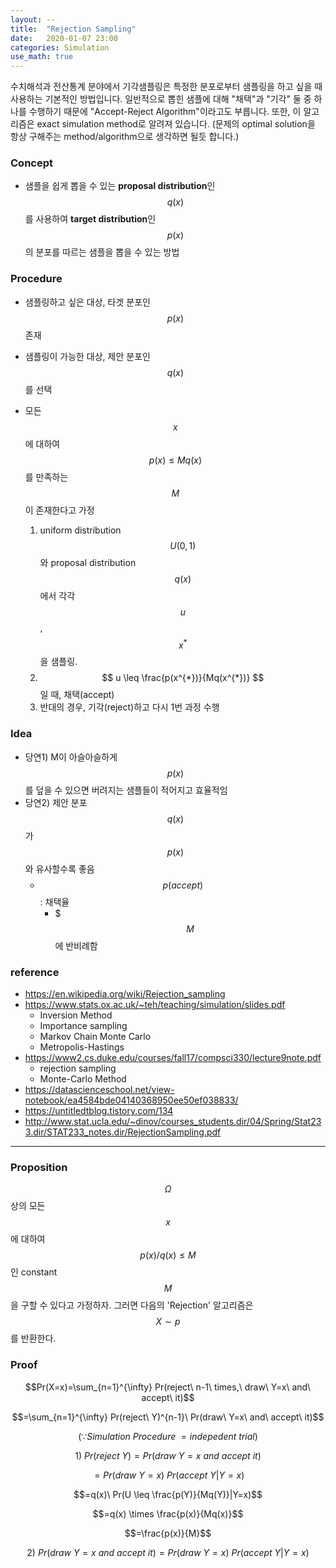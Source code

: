 ```yaml
---
layout: --
title:  "Rejection Sampling"
date:   2020-01-07 23:00
categories: Simulation
use_math: true
---
```

수치해석과 전산통계 분야에서 기각샘플링은 특정한 분포로부터 샘플링을 하고 싶을 때 사용하는 기본적인 방법입니다. 일반적으로 뽑힌 샘플에 대해 "채택"과 "기각" 둘 중 하나를 수행하기 때문에 "Accept-Reject Algorithm"이라고도 부릅니다. 또한, 이 알고리즘은 exact simulation method로 알려져 있습니다. (문제의 optimal solution을 항상 구해주는 method/algorithm으로 생각하면 될듯 합니다.)

### Concept
- 샘플을 쉽게 뽑을 수 있는 **proposal distribution**인 $$q(x)$$를 사용하여 **target distribution**인 $$p(x)$$의 분포를 따르는 샘플을 뽑을 수 있는 방법

### Procedure
- 샘플링하고 싶은 대상, 타겟 분포인 $$p(x)$$ 존재
- 샘플링이 가능한 대상, 제안 분포인 $$q(x)$$를 선택
- 모든 $$x$$에 대하여 $$ p(x) \leq Mq(x) $$를 만족하는 $$M$$이 존재한다고 가정

  1. uniform distribution $$ U(0,1) $$와 proposal distribution $$q(x)$$에서 각각 $$u$$, $$x^*$$을 샘플링.
  2. $$ u \leq \frac{p(x^{*})}{Mq(x^{*})} $$ 일 때, 채택(accept)
  3. 반대의 경우, 기각(reject)하고 다시 1번 과정 수행

### Idea
- 당연1) M이 아슬아슬하게 $$p(x)$$를 덮을 수 있으면 버려지는 샘플들이 적어지고 효율적임
- 당연2) 제안 분포 $$q(x)$$가 $$p(x)$$와 유사할수록 좋음
  - $$p(accept)$$ : 채택율
    - $$$M$$ 에 반비례함

### reference
- https://en.wikipedia.org/wiki/Rejection_sampling
- https://www.stats.ox.ac.uk/~teh/teaching/simulation/slides.pdf
  - Inversion Method
  - Importance sampling
  - Markov Chain Monte Carlo
  - Metropolis-Hastings
- https://www2.cs.duke.edu/courses/fall17/compsci330/lecture9note.pdf
  - rejection sampling
  - Monte-Carlo Method
- https://datascienceschool.net/view-notebook/ea4584bde04140368950ee50ef038833/
- https://untitledtblog.tistory.com/134
- http://www.stat.ucla.edu/~dinov/courses_students.dir/04/Spring/Stat233.dir/STAT233_notes.dir/RejectionSampling.pdf



---

### Proposition
$$\Omega$$ 상의 모든 $$x$$에 대하여 $$p(x)/q(x) \leq M$$인 constant $$M$$을 구할 수 있다고 가정하자. 그러면 다음의 'Rejection' 알고리즘은 $$X \sim p$$ 를 반환한다.

### Proof
$$Pr(X=x)=\sum_{n=1}^{\infty} Pr(reject\ n-1\ times,\ draw\ Y=x\ and\ accept\ it)$$

$$=\sum_{n=1}^{\infty} Pr(reject\ Y)^{n-1}\ Pr(draw\ Y=x\ and\ accept\ it)$$  

$$(\because Simulation\ Procedure\ = indepedent\ trial)$$  

$$1)\ Pr(reject\ Y)=Pr(draw\ Y=x\ and\ accept\ it)$$  

$$=Pr(draw\ Y=x)\ Pr(accept\ Y|Y=x)$$  

$$=q(x)\ Pr(U \leq \frac{p(Y)}{Mq(Y)}|Y=x)$$  

$$=q(x) \times \frac{p(x)}{Mq(x)}$$  

$$=\frac{p(x)}{M}$$  

$$2)\ Pr(draw\ Y=x\ and\ accept\ it) = Pr(draw\ Y=x)\ Pr(accept\ Y|Y=x)$$  
